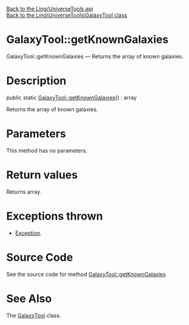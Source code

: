 [Back to the Ling/UniverseTools api](https://github.com/lingtalfi/UniverseTools/blob/master/doc/api/Ling/UniverseTools.md)<br>
[Back to the Ling\UniverseTools\GalaxyTool class](https://github.com/lingtalfi/UniverseTools/blob/master/doc/api/Ling/UniverseTools/GalaxyTool.md)


GalaxyTool::getKnownGalaxies
================



GalaxyTool::getKnownGalaxies — Returns the array of known galaxies.




Description
================


public static [GalaxyTool::getKnownGalaxies](https://github.com/lingtalfi/UniverseTools/blob/master/doc/api/Ling/UniverseTools/GalaxyTool/getKnownGalaxies.md)() : array




Returns the array of known galaxies.




Parameters
================

This method has no parameters.


Return values
================

Returns array.


Exceptions thrown
================

- [Exception](http://php.net/manual/en/class.exception.php).&nbsp;







Source Code
===========
See the source code for method [GalaxyTool::getKnownGalaxies](https://github.com/lingtalfi/UniverseTools/blob/master/GalaxyTool.php#L24-L39)


See Also
================

The [GalaxyTool](https://github.com/lingtalfi/UniverseTools/blob/master/doc/api/Ling/UniverseTools/GalaxyTool.md) class.



